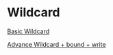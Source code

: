 # Wildcard

[Basic Wildcard](Wildcard%20cc281dd50b2042f5855f3bb34944cdd1/Basic%20Wildcard%209d4c55891c6f435bac4956e49f218392.md)

[Advance Wildcard + bound + write](Wildcard%20cc281dd50b2042f5855f3bb34944cdd1/Advance%20Wildcard%20+%20bound%20+%20write%2077a6f23998e04383a7a799ac112f8884.md)